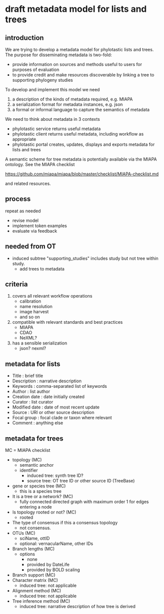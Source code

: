 # draft metadata model for lists and trees

## introduction 

We are trying to develop a metadata model for phylotastic lists and trees.  The purpose for disseminating metadata is two-fold: 
* provide information on sources and methods useful to users for purposes of evaluation
* to provide credit and make resources discoverable by linking a tree to supporting phylogeny studies

To develop and implement this model we need

1. a description of the kinds of metadata required, e.g. MIAPA
1. a serialization format for metadata instances, e.g. json
1. a formal or informal language to capture the semantics of metadata

We need to think about metadata in 3 contexts 
* phylotastic service returns useful metadata 
* phylotastic client returns useful metadata, including workflow as appropriate
* phylotastic portal creates, updates, displays and exports metadata for lists and trees

A semantic scheme for tree metadata is potentially available via the MIAPA ontology.  See the MIAPA checklist 

 https://github.com/miapa/miapa/blob/master/checklist/MIAPA-checklist.md
 
and related resources. 

## process

repeat as needed
* revise model
* implement token examples 
* evaluate via feedback

## needed from OT

* induced subtree "supporting_studies" includes study but not tree within study.  
   * add trees to metadata

## criteria

1. covers all relevant workflow operations
   * calibration
   * name resolution 
   * image harvest 
   * and so on
1. compatible with relevant standards and best practices
   * MIAPA
   * CDAO
   * NeXML? 
1. has a sensible serialization 
   * json?  nexml? 

## metadata for lists 

* Title : brief title 
* Description : narrative description 
* Keywords : comma-separated list of keywords
* Author : list author 
* Creation date : date initially created
* Curator : list curator 
* Modified date : date of most recent update
* Source : URI or other source description 
* Focal group : focal clade or taxon where relevant 
* Comment :  anything else 

## metadata for trees

MC = MIAPA checklist 

* topology (MC)
   * semantic anchor
   * identifier
      * induced tree: synth tree ID? 
      * source tree: OT tree ID or other source ID (TreeBase)
* gene or species tree (MC)
   * this is a species tree
* It is a tree or a network? (MC)
   * fully connected directed graph with maximum order 1 for edges entering a node
* Is topology rooted or not? (MC)
   * rooted
* The type of consensus if this a consensus topology
   * not consensus.  
* OTUs (MC)
   * sciName, ottID 
   * optional: vernacularName, other IDs
* Branch lengths (MC)
   * options
      * none
      * provided by DateLife
      * provided by BOLD scaling
* Branch support (MC)
* Character matrix (MC)
   * induced tree: not applicable
* Alignment method (MC)
   * induced tree: not applicable
* Tree inference method (MC)
   * induced tree: narrative description of how tree is derived 
